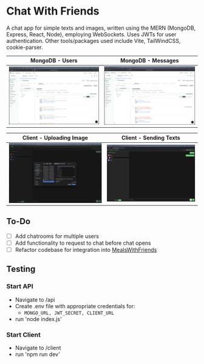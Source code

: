 # Chat With Friends

A chat app for simple texts and images, written using the MERN (MongoDB, Express, React, Node), employing WebSockets. Uses JWTs for user authentication. Other tools/packages used include Vite, TailWindCSS, cookie-parser.

MongoDB - Users                         |MongoDB - Messages
:--------------------------------------:|:--------------------------------------:
![Users](./screenshots/CWF_DB_users.png)|![Messages](./screenshots/CWF_DB_messages.png)

Client - Uploading Image                |Client - Sending Texts
:--------------------------------------:|:--------------------------------------:
![Client2](./screenshots/CWF_client-2.png)|![Client3](./screenshots/CWF_client_3.png)

## To-Do
- [ ] Add chatrooms for multiple users
- [ ] Add functionality to request to chat before chat opens
- [ ] Refactor codebase for integration into [MealsWithFriends](https://github.com/bryanwsebaraj/MealsWithFriends_backend)

## Testing
### Start API
 - Navigate to /api
 - Create .env file with appropriate credentials for:
	- `MONGO_URL, JWT_SECRET, CLIENT_URL`
 - run 'node index.js'

### Start Client
 - Navigate to /client
 - run 'npm run dev'